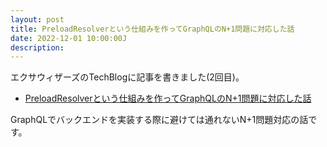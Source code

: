 ```yaml
---
layout: post
title: PreloadResolverという仕組みを作ってGraphQLのN+1問題に対応した話
date: 2022-12-01 10:00:00J
description: 
---
```


エクサウィザーズのTechBlogに記事を書きました(2回目)。

- <a href="https://techblog.exawizards.com/entry/2022/12/01/154745" target="_blank">PreloadResolverという仕組みを作ってGraphQLのN+1問題に対応した話</a>

GraphQLでバックエンドを実装する際に避けては通れないN+1問題対応の話です。